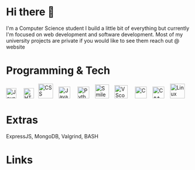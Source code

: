 # Hi there 👋
I'm a Computer Science student I build a little bit of everything but currently I'm focused on web development and software development.
Most of my university projects are private if you would like to see them reach out @ website

# Programming & Tech
<p>
  <img src="https://upload.wikimedia.org/wikipedia/commons/6/6a/JavaScript-logo.png" title="JavaScript" height="28">
  &nbsp;&nbsp;&nbsp;
  <img src="https://cdn-icons-png.flaticon.com/512/732/732212.png" title="HTML" height="28">
  &nbsp;
  <img src="https://cdn.freebiesupply.com/logos/large/2x/css3-logo-png-transparent.png" title="CSS" height="40">
  &nbsp;&nbsp;
  <img src="https://cdn.freebiesupply.com/logos/large/2x/nodejs-icon-logo-png-transparent.png" title="Java" height="32">
  &nbsp;&nbsp;&nbsp;
  <img src="https://upload.wikimedia.org/wikipedia/commons/thumb/c/c3/Python-logo-notext.svg/1869px-Python-logo-notext.svg.png" title="Python" height="32">
  &nbsp;&nbsp;
  <img src="https://cdn-icons-png.flaticon.com/512/226/226777.png" title="Smiley face" height="38">
  &nbsp;&nbsp;
  <img src="https://cdn.icon-icons.com/icons2/2107/PNG/512/file_type_vscode_icon_130084.png" title="VScode" height="36">
  &nbsp;&nbsp;&nbsp;
  <img src="https://upload.wikimedia.org/wikipedia/commons/1/19/C_Logo.png" title="C" height="32">
  &nbsp;&nbsp;
  <img src="https://upload.wikimedia.org/wikipedia/commons/thumb/1/18/ISO_C%2B%2B_Logo.svg/1822px-ISO_C%2B%2B_Logo.svg.png" title="C++" height="32">
  &nbsp;&nbsp;
  <img src="https://cdn.freebiesupply.com/logos/large/2x/linux-tux-2-logo-png-transparent.png" title="Linux" height="40">
</p>




# Extras

ExpressJS, MongoDB, Valgrind, BASH

# Links
